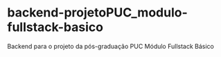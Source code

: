 # backend-projetoPUC_modulo-fullstack-basico
Backend para o projeto da pós-graduação PUC Módulo Fullstack Básico
